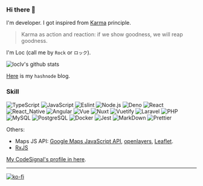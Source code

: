 ### Hi there 👋

I'm developer.
I got inspired from [Karma](https://en.wikipedia.org/wiki/Karma) principle.

>Karma as action and reaction: if we show goodness, we will reap goodness.

I'm Loc (call me by `Rock` or `ロック`).

![loclv's github stats](https://github-readme-stats.vercel.app/api?username=loclv&show_icons=true&theme=bear)

[Here](https://loclv.hashnode.dev) is my `hashnode` blog.

### Skill

![TypeScript](https://img.shields.io/badge/TypeScript-007ACC?style=for-the-badge&logo=typescript&logoColor=white)
![JavaScript](https://img.shields.io/badge/JavaScript-F7DF1E?style=for-the-badge&logo=javascript&logoColor=black)
![Eslint](https://img.shields.io/badge/Eslint-4B32C3?style=for-the-badge&logo=eslint&logoColor=white)
![Node.js](https://img.shields.io/badge/Node.js-43853D?style=for-the-badge&logo=node.js&logoColor=white)
![Deno](https://img.shields.io/badge/Deno-000000?style=for-the-badge&logo=deno&logoColor=white)
![React](https://img.shields.io/badge/React-20232A?style=for-the-badge&logo=react&logoColor=61DAFB)
![React_Native](https://img.shields.io/badge/React_Native-20232A?style=for-the-badge&logo=react&logoColor=61DAFB)
![Angular](https://img.shields.io/badge/Angular-DD0031?style=for-the-badge&logo=angular&logoColor=white)
![Vue](https://img.shields.io/badge/Vue.js-35495E?style=for-the-badge&logo=vue.js&logoColor=4FC08D)
![Nuxt](https://img.shields.io/badge/Nuxt.js-35495E?style=for-the-badge&logo=nuxt.js&logoColor=4FC08D)
![Vuetify](https://img.shields.io/badge/Vuetify-35495E?style=for-the-badge&logo=vuetify&logoColor=4FC08D)
![Laravel](https://img.shields.io/badge/Laravel-FF2D20?style=for-the-badge&logo=laravel&logoColor=white)
![PHP](https://img.shields.io/badge/PHP-777BB4?style=for-the-badge&logo=php&logoColor=white)
![MySQL](https://img.shields.io/badge/MySQL-316192?style=for-the-badge&logo=mysql&logoColor=white)
![PostgreSQL](https://img.shields.io/badge/PostgreSQL-316192?style=for-the-badge&logo=postgresql&logoColor=white)
![Docker](https://img.shields.io/badge/Docker-316192?style=for-the-badge&logo=docker&logoColor=white)
![Jest](https://img.shields.io/badge/Jest-C21325?style=for-the-badge&logo=jest&logoColor=white)
![MarkDown](https://img.shields.io/badge/Markdown-000000?style=for-the-badge&logo=markdown&logoColor=white)
![Prettier](https://img.shields.io/badge/Prettier-F7B93E?style=for-the-badge&logo=prettier&logoColor=black)

Others:

- Maps JS API: [Google Maps JavaScript API](https://developers.google.com/maps/documentation/javascript/overview), [openlayers](https://openlayers.org/), [Leaflet](https://leafletjs.com/).
- [RxJS](https://rxjs.dev/)

[My CodeSignal's profile in here](https://app.codesignal.com/profile/loclv).

---

[![ko-fi](https://ko-fi.com/img/githubbutton_sm.svg)](https://ko-fi.com/R6R04Y3IC)

